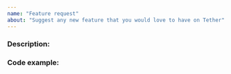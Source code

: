 ```yaml
---
name: "Feature request"
about: "Suggest any new feature that you would love to have on Tether"
---
```


### Description:
<!--
  Explain the behavior you're would like in details and the benefits it will bring.
-->

### Code example:
<!--
  Some short code examples. Showing how to use that feature.
-->
